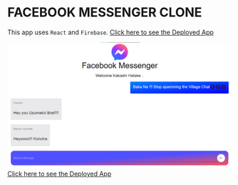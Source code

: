 # FACEBOOK MESSENGER CLONE
This app uses `React` and `Firebase`. [Click here to see the Deployed App](https://facebook-messenger-abhinn.vercel.app/)

![](./readme_images/screenshot.png)
[Click here to see the Deployed App](https://facebook-messenger-abhinn.vercel.app/)
